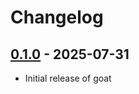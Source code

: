 # Changelog

## [0.1.0](https://github.com/goatx/goat/releases/tag/v0.1.0) - 2025-07-31

- Initial release of goat
